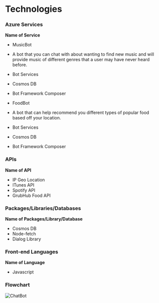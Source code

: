 # Technologies

### Azure Services

**Name of Service**
- MusicBot
- A bot that you can chat with about wanting to find new music and will provide music of different genres that a user may have never heard before.
- Bot Services
- Cosmos DB
- Bot Framework Composer


- FoodBot
- A bot that can help recommend you different types of popular food based off your location.
- Bot Services
- Cosmos DB
- Bot Framework Composer

### APIs

**Name of API**
- IP Geo Location
- ITunes API
- Spotify API
- GrubHub Food API

### Packages/Libraries/Databases

**Name of Packages/Library/Database**
- Cosmos DB
- Node-fetch
- Dialog Library


### Front-end Languages

**Name of Language**
- Javascript

### Flowchart

![ChatBot](https://user-images.githubusercontent.com/71238981/178579941-77185c6d-444c-4e88-add4-108f4faa358f.png)
